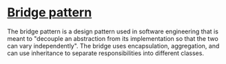 # [Bridge pattern](https://en.wikipedia.org/wiki/Bridge_pattern)
The bridge pattern is a design pattern used in software engineering that is meant to "decouple an abstraction from its implementation so that the two can vary independently". The bridge uses encapsulation, aggregation, and can use inheritance to separate responsibilities into different classes.
